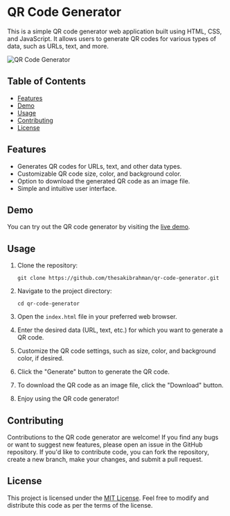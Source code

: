 # QR Code Generator

This is a simple QR code generator web application built using HTML, CSS, and JavaScript. It allows users to generate QR codes for various types of data, such as URLs, text, and more.

![QR Code Generator](qr-code-generator-screenshot.png)

## Table of Contents

- [Features](#features)
- [Demo](#demo)
- [Usage](#usage)
- [Contributing](#contributing)
- [License](#license)

## Features

- Generates QR codes for URLs, text, and other data types.
- Customizable QR code size, color, and background color.
- Option to download the generated QR code as an image file.
- Simple and intuitive user interface.

## Demo

You can try out the QR code generator by visiting the [live demo](https://sakib-qr-generator.vercel.app).

## Usage

1. Clone the repository:

   ```
   git clone https://github.com/thesakibrahman/qr-code-generator.git
   ```

2. Navigate to the project directory:

   ```
   cd qr-code-generator
   ```

3. Open the `index.html` file in your preferred web browser.

4. Enter the desired data (URL, text, etc.) for which you want to generate a QR code.

5. Customize the QR code settings, such as size, color, and background color, if desired.

6. Click the "Generate" button to generate the QR code.

7. To download the QR code as an image file, click the "Download" button.

8. Enjoy using the QR code generator!

## Contributing

Contributions to the QR code generator are welcome! If you find any bugs or want to suggest new features, please open an issue in the GitHub repository. If you'd like to contribute code, you can fork the repository, create a new branch, make your changes, and submit a pull request.

## License

This project is licensed under the [MIT License](LICENSE). Feel free to modify and distribute this code as per the terms of the license.
